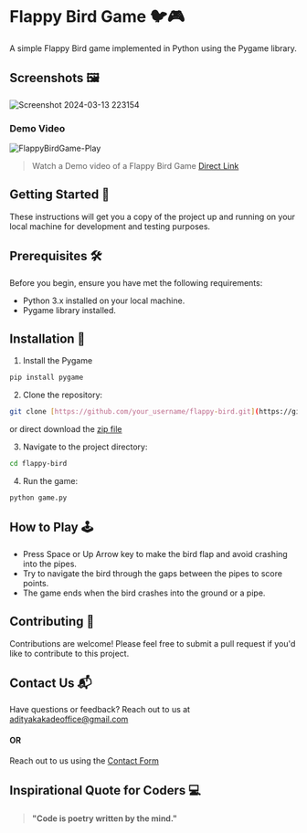 # Flappy Bird Game 🐦🎮

A simple Flappy Bird game implemented in Python using the Pygame library.

## Screenshots 🖼️
![Screenshot 2024-03-13 223154](https://github.com/adityaK1950/Space-Invader-Game-in-Python/assets/156563981/509a9c1c-34a2-4132-a0d9-b8ba3ce2774a)


### Demo Video 
![FlappyBirdGame-Play](https://github.com/adityaK1950/Space-Invader-Game-in-Python/assets/156563981/c5fd8ce5-2c1c-46fe-b23b-408ab009e620)

> Watch a Demo video of a Flappy Bird Game [Direct Link](https://github.com/adityaK1950/Space-Invader-Game-in-Python/assets/156563981/509a9c1c-34a2-4132-a0d9-b8ba3ce2774a)


## Getting Started 🚀

These instructions will get you a copy of the project up and running on your local machine for development and testing purposes.

## Prerequisites 🛠️

Before you begin, ensure you have met the following requirements:
- Python 3.x installed on your local machine.
- Pygame library installed.

## Installation 🚀

1. Install the Pygame
  ```bash
  pip install pygame
  ```

2. Clone the repository:
 ```bash
 git clone [https://github.com/your_username/flappy-bird.git](https://github.com/adityaK1950/Flappy-Bird-Game-in-Python)
 ```
  or direct download the [zip file](https://github.com/adityaK1950/Flappy-Bird-Game-in-Python)

3. Navigate to the project directory:
 ```bash
 cd flappy-bird
 ```

4. Run the game:
 ```bash
 python game.py
 ```

## How to Play 🕹️
- Press Space or Up Arrow key to make the bird flap and avoid crashing into the pipes.
- Try to navigate the bird through the gaps between the pipes to score points.
- The game ends when the bird crashes into the ground or a pipe.

## Contributing 🤝
Contributions are welcome! Please feel free to submit a pull request if you'd like to contribute to this project.

## Contact Us 📬
Have questions or feedback? Reach out to us at adityakakadeoffice@gmail.com
#### OR
Reach out to us using the [Contact Form](https://forms.gle/cEcJ9uEiz1XVbsuw8)


## Inspirational Quote for Coders 💻
> #### "Code is poetry written by the mind."


